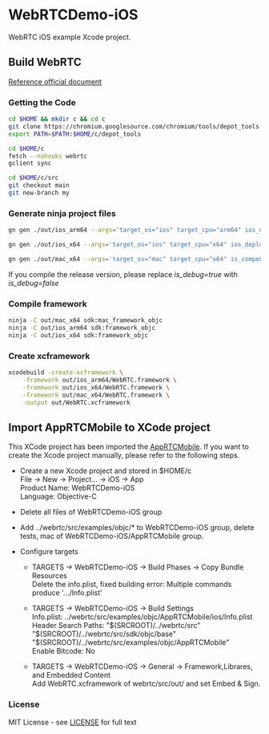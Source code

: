 # WebRTCDemo-iOS
WebRTC iOS example Xcode project.

## Build WebRTC

[Reference official document](https://webrtc.googlesource.com/src/+/refs/heads/main/docs/native-code/development/index.md)

### Getting the Code

```sh
cd $HOME && mkdir c && cd c
git clone https://chromium.googlesource.com/chromium/tools/depot_tools.git
export PATH=$PATH:$HOME/c/depot_tools

cd $HOME/c
fetch --nohooks webrtc
gclient sync

cd $HOME/c/src
git checkout main
git new-branch my
```
### Generate ninja project files
```sh
gn gen ./out/ios_arm64 --args='target_os="ios" target_cpu="arm64" ios_deployment_target="10.0" ios_enable_code_signing=false use_xcode_clang=true is_component_build=false rtc_include_tests=false rtc_libvpx_build_vp9=false enable_ios_bitcode=false use_goma=false rtc_enable_symbol_export=true enable_dsyms=true enable_stripping=true is_debug=true'

gn gen ./out/ios_x64 --args='target_os="ios" target_cpu="x64" ios_deployment_target="10.0" ios_enable_code_signing=false use_xcode_clang=true is_component_build=false rtc_include_tests=false rtc_libvpx_build_vp9=false enable_ios_bitcode=false use_goma=false rtc_enable_symbol_export=true enable_dsyms=true enable_stripping=true is_debug=true'

gn gen ./out/mac_x64 --args='target_os="mac" target_cpu="x64" is_component_build=false rtc_include_tests=false rtc_libvpx_build_vp9=false use_goma=false rtc_enable_symbol_export=true enable_dsyms=true enable_stripping=true is_debug=true'
```

If you compile the release version, please replace *is_debug=true* with *is_debug=false*

### Compile framework
```sh
ninja -C out/mac_x64 sdk:mac_framework_objc
ninja -C out/ios_arm64 sdk:framework_objc
ninja -C out/ios_x64 sdk:framework_objc
```

### Create xcframework

```sh
xcodebuild -create-xcframework \
	-framework out/ios_arm64/WebRTC.framework \
	-framework out/ios_x64/WebRTC.framework \
	-framework out/mac_x64/WebRTC.framework \
	-output out/WebRTC.xcframework
```

## Import AppRTCMobile to XCode project

This XCode project has been imported the [AppRTCMobile](https://webrtc.googlesource.com/src/+/refs/heads/main/examples/objc/). If you want to create the Xcode project manually, please refer to the following steps.

* Create a new Xcode project and stored in $HOME/c  
    File -> New -> Project... -> iOS -> App  
    Product Name: WebRTCDemo-iOS  
    Language: Objective-C  

* Delete all files of WebRTCDemo-iOS group

* Add ../webrtc/src/examples/objc/* to WebRTCDemo-iOS group, delete tests, mac of WebRTCDemo-iOS/AppRTCMobile group.

* Configure targets
    * TARGETS -> WebRTCDemo-iOS -> Build Phases -> Copy Bundle Resources  
        Delete the info.plist, fixed building error: Multiple commands produce '.../Info.plist'

    * TARGETS -> WebRTCDemo-iOS -> Build Settings  
        Info.plist: ../webrtc/src/examples/objc/AppRTCMobile/ios/Info.plist  
        Header Search Paths: "$(SRCROOT)/../webrtc/src" "$(SRCROOT)/../webrtc/src/sdk/objc/base" "$(SRCROOT)/../webrtc/src/examples/objc/AppRTCMobile"        
        Enable Bitcode: No  

    * TARGETS -> WebRTCDemo-iOS -> General -> Framework,Librares, and Embedded Content  
        Add WebRTC.xcframework of webrtc/src/out/ and set Embed & Sign.

### License
MIT License - see [LICENSE](LICENSE) for full text
